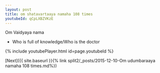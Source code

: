 ```yaml
---
layout: post
title: om shatavartaaya namaha 108 times
youtubeId: qCpLXBZVKzE
---
```

 
 
Om Vaidyaya nama 
 
 -  Who is full of knowledge/Who is the doctor 
 
  
 
  
 
 
 
 
 
 


{% include youtubePlayer.html id=page.youtubeId %}
 
[Next]({{ site.baseurl }}{% link  split2/_posts/2015-12-10-Om udumbaraaya namaha 108 times.md%})
 
